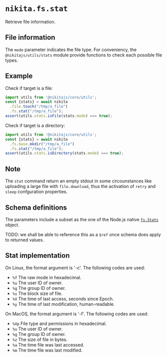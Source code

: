 
# `nikita.fs.stat`

Retrieve file information.

## File information

The `mode` parameter indicates the file type. For conveniency, the
`@nikitajs/utils/stats` module provide functions to check each
possible file types.

## Example

Check if target is a file:

```js
import utils from '@nikitajs/core/utils';
const {stats} = await nikita
  .file.touch("/tmp/a_file")
  .fs.stat("/tmp/a_file");
assert(utils.stats.isFile(stats.mode) === true);
```

Check if target is a directory:

```js
import utils from '@nikitajs/core/utils';
const {stats} = await nikita
  .fs.base.mkdir("/tmp/a_file")
  .fs.stat("/tmp/a_file");
assert(utils.stats.isDirectory(stats.mode) === true);
```

## Note

The `stat` command return an empty stdout in some circounstances like uploading
a large file with `file.download`, thus the activation of `retry` and `sleep`
confguration properties.

## Schema definitions

The parameters include a subset as the one of the Node.js native 
[`fs.Stats`](https://nodejs.org/api/fs.html#fs_class_fs_stats) object.

TODO: we shall be able to reference this as a `$ref` once schema does apply to
returned values.

## Stat implementation

On Linux, the format argument is '-c'. The following codes are used:

- `%f`  The raw mode in hexadecimal.
- `%u`  The user ID of owner.
- `%g`  The group ID of owner.
- `%s`  The block size of file.
- `%X`  The time of last access, seconds since Epoch.
- `%y`  The time of last modification, human-readable.

On MacOS, the format argument is '-f'. The following codes are used:

- `%Xp` File type and permissions in hexadecimal.
- `%u`  The user ID of owner.
- `%g`  The group ID of owner.
- `%z`  The size of file in bytes.
- `%a`  The time file was last accessed.
- `%m`  The time file was last modified.

